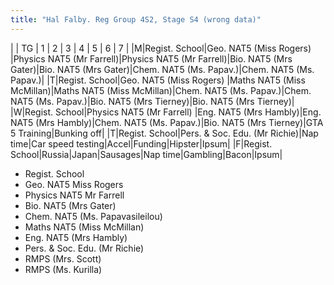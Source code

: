 ```yaml
---
title: "Hal Falby. Reg Group 4S2, Stage S4 (wrong data)"
---
```

| |   TG         |    1                        |    2                  |    3                      |    4                   |    5                   |    6    |    7    |
|M|Regist. School|Geo. NAT5 (Miss Rogers)      |Physics NAT5 (Mr Farrell)|Physics NAT5 (Mr Farrell)|Bio. NAT5 (Mrs Gater)|Bio. NAT5 (Mrs Gater)|Chem. NAT5 (Ms. Papav.)|Chem. NAT5 (Ms. Papav.)|
|T|Regist. School|Geo. NAT5 (Miss Rogers)      |Maths NAT5 (Miss McMillan)|Maths NAT5 (Miss McMillan)|Chem. NAT5 (Ms. Papav.)|Chem. NAT5 (Ms. Papav.)|Bio. NAT5 (Mrs Tierney)|Bio. NAT5 (Mrs Tierney)|
|W|Regist. School|Physics NAT5 (Mr Farrell)    |Eng. NAT5 (Mrs Hambly)|Eng. NAT5 (Mrs Hambly)|Chem. NAT5 (Ms. Papav.)|Bio. NAT5 (Mrs Tierney)|GTA 5 Training|Bunking off|
|T|Regist. School|Pers. & Soc. Edu. (Mr Richie)|Nap time|Car speed testing|Accel|Funding|Hipster|Ipsum|
|F|Regist. School|Russia|Japan|Sausages|Nap time|Gambling|Bacon|Ipsum|

- Regist. School
- Geo. NAT5 Miss Rogers
- Physics NAT5 Mr Farrell
- Bio. NAT5 (Mrs Gater)
- Chem. NAT5 (Ms. Papavasileilou)  
- Maths NAT5 (Miss McMillan)
- Eng. NAT5 (Mrs Hambly)
- Pers. & Soc. Edu. (Mr Richie)
- RMPS (Mrs. Scott)
- RMPS (Ms. Kurilla)

